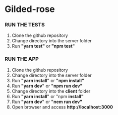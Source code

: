 # Gilded-rose

### RUN THE TESTS
1. Clone the github repository
2. Change directory into the server folder
3. Run __"yarn test"__ or __"npm test"__

### RUN THE APP
1. Clone the github repository
2. Change directory into the server folder
3. Run __"yarn install"__ or __"npm install"__
4. Run __"yarn dev"__ or __"npm run dev"__
5. Change directory into the __client__ folder
6. Run __"yarn install"__ or "npm __install"__
7. Run __"yarn dev"__ or __"nem run dev"__
8. Open browser and access __http://localhost:3000__ 
